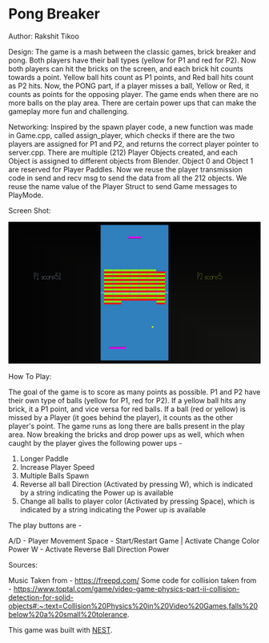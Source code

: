 # Pong Breaker

Author: Rakshit Tikoo

Design: The game is a mash between the classic games, brick breaker and pong. Both players have their ball types (yellow for P1 and red for P2). Now both players can hit the bricks on the screen, and each brick hit counts towards a point. Yellow ball hits count as P1 points, and Red ball hits count as P2 hits. Now, the PONG part, if a player misses a ball, Yellow or Red, it counts as points for the opposing player. The game ends when there are no more balls on the play area. There are certain power ups that can make the gameplay more fun and challenging. 

Networking: Inspired by the spawn player code, a new function was made in Game.cpp, called assign_player, which checks if there are the two players are assigned for P1 and P2, and returns the correct player pointer to server.cpp. There are multiple (212) Player Objects created, and each Object is assigned to different objects from Blender. Object 0 and Object 1 are reserved for Player Paddles. Now we reuse the player transmission code in send and recv msg to send the data from all the 212 objects. We reuse the name value of the Player Struct to send Game messages to PlayMode. 

Screen Shot:

![Screen Shot](screenshot.png)

How To Play:

The goal of the game is to score as many points as possible. P1 and P2 have their own type of balls (yellow for P1, red for P2). If a yellow ball hits any brick, it a P1 point, and vice versa for red balls. If a ball (red or yellow) is missed by a Player (it goes behind the player), it counts as the other player's point. The game runs as long there are balls present in the play area. Now breaking the bricks and drop power ups as well, which when caught by the player gives the following power ups - 

1) Longer Paddle
2) Increase Player Speed
3) Multiple Balls Spawn
4) Reverse all ball Direction (Activated by pressing W), which is indicated by a string indicating the Power up is available
5) Change all balls to player color (Activated by pressing Space), which is indicated by a string indicating the Power up is available

The play buttons are - 

A/D - Player Movement
Space - Start/Restart Game | Activate Change Color Power
W - Activate Reverse Ball Direction Power

Sources: 

Music Taken from - https://freepd.com/
Some code for collision taken from - https://www.toptal.com/game/video-game-physics-part-ii-collision-detection-for-solid-objects#:~:text=Collision%20Physics%20in%20Video%20Games,falls%20below%20a%20small%20tolerance.

This game was built with [NEST](NEST.md).


